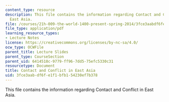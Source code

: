 ```yaml
---
content_type: resource
description: This file contains the information regarding Contact and Conflict in
  East Asia.
file: /courses/21h-009-the-world-1400-present-spring-2014/3fce3aabdf6fe1f1bfb154230ef7b378_MIT21H_009S14_Lec_5.pdf
file_type: application/pdf
learning_resource_types:
- Lecture Notes
license: https://creativecommons.org/licenses/by-nc-sa/4.0/
ocw_type: OCWFile
parent_title: Lecture Slides
parent_type: CourseSection
parent_uid: 6414518c-9779-ff96-7dd5-75efc5330c31
resourcetype: Document
title: Contact and Conflict in East Asia
uid: 3fce3aab-df6f-e1f1-bfb1-54230ef7b378
---
```

This file contains the information regarding Contact and Conflict in East Asia.